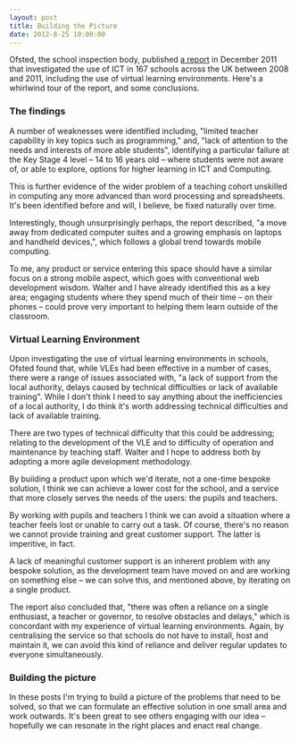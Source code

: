 ```yaml
---
layout: post
title: Building the Picture
date: 2012-8-25 10:00:00
---
```


Ofsted, the school inspection body, published [a report](//www.education.gov.uk/publications/eOrderingDownload/110134.pdf) in December 2011 that investigated the use of ICT in 167 schools across the UK between 2008 and 2011, including the use of virtual learning environments. Here's a whirlwind tour of the report, and some conclusions.

### The findings

A number of weaknesses were identified including, "limited teacher capability in key topics such as programming," and, "lack of attention to the needs and interests of more able students", identifying a particular failure at the Key Stage 4 level – 14 to 16 years old – where students were not aware of, or able to explore, options for higher learning in ICT and Computing.

This is further evidence of the wider problem of a teaching cohort unskilled in computing any more advanced than word processing and spreadsheets. It's been identified before and will, I believe, be fixed naturally over time.

Interestingly, though unsurprisingly perhaps, the report described, "a move away from dedicated computer suites and a growing emphasis on laptops and handheld devices,", which follows a global trend towards mobile computing.

To me, any product or service entering this space should have a similar focus on a strong mobile aspect, which goes with conventional web development wisdom. Walter and I have already identified this as a key area; engaging students where they spend much of their time – on their phones – could prove very important to helping them learn outside of the classroom.

### Virtual Learning Environment

Upon investigating the use of virtual learning environments in schools, Ofsted found that, while VLEs had been effective in a number of cases, there were a range of issues associated with, "a lack of support from the local authority, delays caused by technical difficulties or lack of available training". While I don't think I need to say anything about the inefficiencies of a local authority, I do think it's worth addressing technical difficulties and lack of available training.

There are two types of technical difficulty that this could be addressing; relating to the development of the VLE and to difficulty of operation and maintenance by teaching staff. Walter and I hope to address both by adopting a more agile development methodology.

By building a product upon which we'd iterate, not a one-time bespoke solution, I think we can achieve a lower cost for the school, and a service that more closely serves the needs of the users: the pupils and teachers.

By working *with* pupils and teachers I think we can avoid a situation where a teacher feels lost or unable to carry out a task. Of course, there's no reason we cannot provide training and great customer support. The latter is imperitive, in fact.

A lack of meaningful customer support is an inherent problem with any bespoke solution, as the development team have moved on and are working on something else – we can solve this, and mentioned above, by iterating on a single product.

The report also concluded that, "there was often a reliance on a single enthusiast, a teacher or governor, to resolve obstacles and delays," which is concordant with my experience of virtual learning environments. Again, by centralising the service so that schools do not have to install, host and maintain it, we can avoid this kind of reliance and deliver regular updates to everyone simultaneously.

### Building the picture

In these posts I'm trying to build a picture of the problems that need to be solved, so that we can formulate an effective solution in one small area and work outwards. It's been great to see others engaging with our idea – hopefully we can resonate in the right places and enact real change.